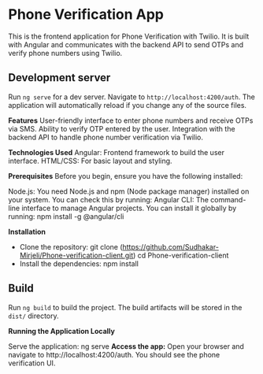 # Phone Verification App

This is the frontend application for Phone Verification with Twilio. It is built with Angular and communicates with the backend API to send OTPs and verify phone numbers using Twilio.

## Development server
Run `ng serve` for a dev server. Navigate to `http://localhost:4200/auth`. The application will automatically reload if you change any of the source files.

**Features**
 User-friendly interface to enter phone numbers and receive OTPs via SMS.
 Ability to verify OTP entered by the user.
 Integration with the backend API to handle phone number verification via Twilio.

**Technologies Used**
 Angular: Frontend framework to build the user interface.
 HTML/CSS: For basic layout and styling.

**Prerequisites**
Before you begin, ensure you have the following installed:

 Node.js: You need Node.js and npm (Node package manager) installed on your system. You can check this by running:
 Angular CLI: The command-line interface to manage Angular projects. You can install it globally by running: npm install -g @angular/cli

 **Installation**
 * Clone the repository:
   git clone (https://github.com/Sudhakar-Mirjeli/Phone-verification-client.git)
   cd Phone-verification-client
 * Install the dependencies:
   npm install

## Build

Run `ng build` to build the project. The build artifacts will be stored in the `dist/` directory.

**Running the Application Locally**

Serve the application: ng serve
**Access the app:** 
Open your browser and navigate to http://localhost:4200/auth. You should see the phone verification UI.




